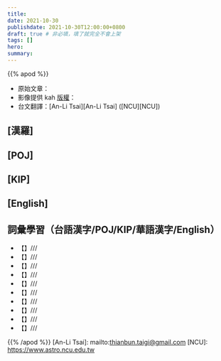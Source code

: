 ```yaml
---
title:
date: 2021-10-30
publishdate: 2021-10-30T12:00:00+0800
draft: true # 非必填，填了就完全不會上架
tags: []
hero:
summary:
---
```


{{% apod %}}

- 原始文章：[](https://apod.nasa.gov/apod/ap211030.html)
- 影像提供 kah [版權][copyright]：
- 台文翻譯：[An-Li Tsai][An-Li Tsai] ([NCU][NCU])

## [漢羅]

## [POJ]

## [KIP]

## [English]

## 詞彙學習（台語漢字/POJ/KIP/華語漢字/English）
- 【】///
- 【】///
- 【】///
- 【】///
- 【】///
- 【】///
- 【】///
- 【】///
- 【】///
- 【】///

{{% /apod %}}
[An-Li Tsai]: mailto:thianbun.taigi@gmail.com
[NCU]: https://www.astro.ncu.edu.tw

[copyright]: https://apod.nasa.gov/apod/fap/lib/about_apod.html#srapply
